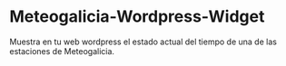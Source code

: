 Meteogalicia-Wordpress-Widget
=============================

Muestra en tu web wordpress el estado actual del tiempo de una de las estaciones de Meteogalicia.